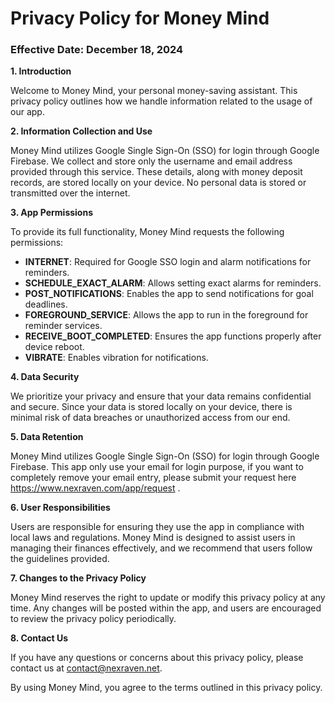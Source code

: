 # Privacy Policy for Money Mind

### Effective Date: December 18, 2024

**1. Introduction**

Welcome to Money Mind, your personal money-saving assistant. This privacy policy outlines how we handle information related to the usage of our app.

**2. Information Collection and Use**

Money Mind utilizes Google Single Sign-On (SSO) for login through Google Firebase. We collect and store only the username and email address provided through this service. These details, along with money deposit records, are stored locally on your device. No personal data is stored or transmitted over the internet.

**3. App Permissions**

To provide its full functionality, Money Mind requests the following permissions:

- **INTERNET**: Required for Google SSO login and alarm notifications for reminders.
- **SCHEDULE_EXACT_ALARM**: Allows setting exact alarms for reminders.
- **POST_NOTIFICATIONS**: Enables the app to send notifications for goal deadlines.
- **FOREGROUND_SERVICE**: Allows the app to run in the foreground for reminder services.
- **RECEIVE_BOOT_COMPLETED**: Ensures the app functions properly after device reboot.
- **VIBRATE**: Enables vibration for notifications.

**4. Data Security**

We prioritize your privacy and ensure that your data remains confidential and secure. Since your data is stored locally on your device, there is minimal risk of data breaches or unauthorized access from our end.

**5. Data Retention**

Money Mind utilizes Google Single Sign-On (SSO) for login through Google Firebase. This app only use your email for login purpose, if you want to completely remove your email entry, please submit your request here https://www.nexraven.com/app/request .

**6. User Responsibilities**

Users are responsible for ensuring they use the app in compliance with local laws and regulations. Money Mind is designed to assist users in managing their finances effectively, and we recommend that users follow the guidelines provided.

**7. Changes to the Privacy Policy**

Money Mind reserves the right to update or modify this privacy policy at any time. Any changes will be posted within the app, and users are encouraged to review the privacy policy periodically.

**8. Contact Us**

If you have any questions or concerns about this privacy policy, please contact us at [contact@nexraven.net](mailto:contact@nexraven.net).

By using Money Mind, you agree to the terms outlined in this privacy policy.
